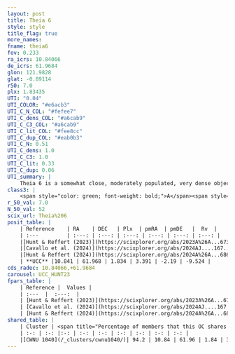 ```yaml
---
layout: post
title: Theia 6
style: style
title_flag: true
more_names: 
fname: theia6
fov: 0.233
ra_icrs: 10.84066
de_icrs: 61.9684
glon: 121.9828
glat: -0.89114
r50: 7.0
plx: 1.83435
UTI: "0.04"
UTI_COLOR: "#e6acb3"
UTI_C_N_COL: "#fefee7"
UTI_C_dens_COL: "#a6cab9"
UTI_C_C3_COL: "#a6cab9"
UTI_C_lit_COL: "#fee8cc"
UTI_C_dup_COL: "#eab0b3"
UTI_C_N: 0.51
UTI_C_dens: 1.0
UTI_C_C3: 1.0
UTI_C_lit: 0.33
UTI_C_dup: 0.06
UTI_summary: |
    Theia 6 is a somewhat close, moderately populated, very dense object of very high C3 quality. It was recently reported in the literature.<br><br><span style="color: #99180f; font-weight: bold;">Warning: </span>This is very likely a duplicate object, which shares a large percentage of members with at least one previously reported entry.
class3: |
    <span style="color: green; font-weight: bold;">A</span><span style="color: green; font-weight: bold;">A</span>
r_50_val: 7.0
N_50_val: 52
scix_url: Theia%206
posit_table: |
    | Reference    | RA    | DEC   | Plx  | pmRA  | pmDE   |  Rv  |
    | :---         | :---: | :---: | :---: | :---: | :---: | :---: |
    |[Hunt & Reffert (2023)](https://scixplorer.org/abs/2023A%26A...673A.114H) | 10.877 | 61.975 | 1.823 | 3.312 | -2.238 | -2.089 |
    |[Cavallo et al. (2024)](https://scixplorer.org/abs/2024AJ....167...12C) | 10.114 | 62.04 | 1.838 | -- | -- | -- |
    |[Hunt & Reffert (2024)](https://scixplorer.org/abs/2024A%26A...686A..42H) | 10.877 | 61.975 | 1.823 | 3.312 | -2.238 | -2.089 |
    | **UCC** |10.841 | 61.968 | 1.834 | 3.391 | -2.19 | -9.524 | 
cds_radec: 10.84066,+61.9684
carousel: UCC_HUNT23
fpars_table: |
    | Reference |  Values |
    | :---  |  :---:  |
    | [Hunt & Reffert (2023)](https://scixplorer.org/abs/2023A%26A...673A.114H) | `AV50=0.934, diffAV50=1.853, MOD50=8.61, logAge50=6.732` |
    | [Cavallo et al. (2024)](https://scixplorer.org/abs/2024AJ....167...12C) | `AV50=1.46, dMod50=9.05, logAge50=6.69, [Fe/H]50=-0.1` |
    | [Hunt & Reffert (2024)](https://scixplorer.org/abs/2024A%26A...686A..42H) | `MassJ=40.2404` |
shared_table: |
    | Cluster | <span title="Percentage of members that this OC shares with the ones listed">%</span>   | RA   | DEC   | Plx   | pmRA  | pmDE  | Rv | UTI |
    | :-: | :-: |:-: | :-: | :-: | :-: | :-: | :-: | :-: |
    |[CWNU 1040](/_clusters/cwnu1040/)| 94.2 | 10.84 | 61.96 | 1.84 | 3.36 | -2.2 | -9.52 |0.5 |
---
```

